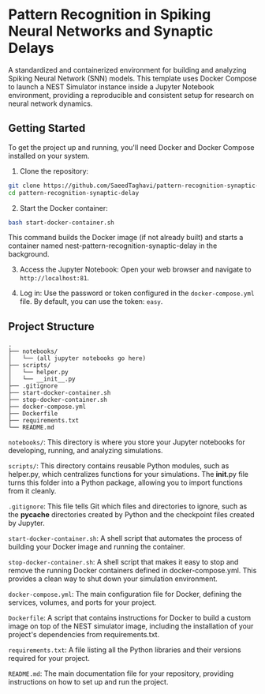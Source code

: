 # Pattern Recognition in Spiking Neural Networks and Synaptic Delays
A standardized and containerized environment for building and analyzing Spiking Neural Network (SNN) models. This template uses Docker Compose to launch a NEST Simulator instance inside a Jupyter Notebook environment, providing a reproducible and consistent setup for research on neural network dynamics.

## Getting Started
To get the project up and running, you'll need Docker and Docker Compose installed on your system.

1. Clone the repository:

``` bash
git clone https://github.com/SaeedTaghavi/pattern-recognition-synaptic-delay
cd pattern-recognition-synaptic-delay
```
2. Start the Docker container:

``` bash
bash start-docker-container.sh
```
This command builds the Docker image (if not already built) and starts a container named nest-pattern-recognition-synaptic-delay in the background.

3. Access the Jupyter Notebook:
Open your web browser and navigate to `http://localhost:81`.

4. Log in:
Use the password or token configured in the `docker-compose.yml` file. By default, you can use the token: `easy`.

## Project Structure
```
.
├── notebooks/
│   └── (all jupyter notebooks go here)
├── scripts/
│   └── helper.py
│   └── __init__.py
├── .gitignore
├── start-docker-container.sh
├── stop-docker-container.sh
├── docker-compose.yml
├── Dockerfile
├── requirements.txt
└── README.md
```
`notebooks/`: This directory is where you store your Jupyter notebooks for developing, running, and analyzing simulations.

`scripts/`: This directory contains reusable Python modules, such as helper.py, which centralizes functions for your simulations. The __init__.py file turns this folder into a Python package, allowing you to import functions from it cleanly.

`.gitignore`: This file tells Git which files and directories to ignore, such as the __pycache__ directories created by Python and the checkpoint files created by Jupyter.

`start-docker-container.sh`: A shell script that automates the process of building your Docker image and running the container.

`stop-docker-container.sh`: A shell script that makes it easy to stop and remove the running Docker containers defined in docker-compose.yml. This provides a clean way to shut down your simulation environment.

`docker-compose.yml`: The main configuration file for Docker, defining the services, volumes, and ports for your project.

`Dockerfile`: A script that contains instructions for Docker to build a custom image on top of the NEST simulator image, including the installation of your project's dependencies from requirements.txt.

`requirements.txt`: A file listing all the Python libraries and their versions required for your project.

`README.md`: The main documentation file for your repository, providing instructions on how to set up and run the project.

